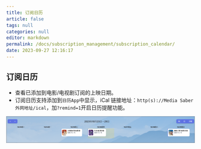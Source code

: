 ```yaml
---
title: 订阅日历
article: false
tags: null
categories: null
editor: markdown
permalink: /docs/subscription_management/subscription_calendar/
date: 2023-09-27 12:16:17
---
```

## 订阅日历

- 查看已添加到电影/电视剧订阅的上映日期。
- 订阅日历支持添加到`日历App`中显示，iCal 链接地址：`http(s)://Media Saber外网地址/ical`，加`?remind=1`开启日历提醒功能。

![0108.png](./images/0108.png)